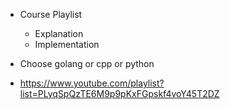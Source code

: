 - Course Playlist
    - Explanation 
    - Implementation

- Choose golang or cpp or python

- https://www.youtube.com/playlist?list=PLyqSpQzTE6M9p9pKxFGpskf4voY45T2DZ 